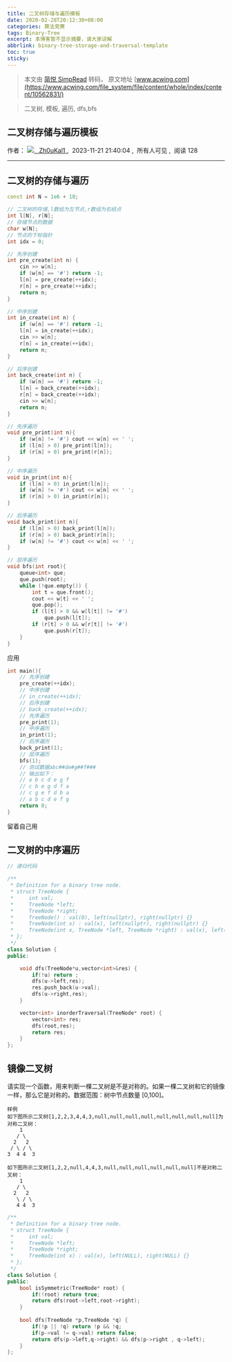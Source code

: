```yaml
---
title: 二叉树存储与遍历模板
date: 2020-02-28T20:12:30+08:00
categories: 算法竞赛
tags: Binary-Tree
excerpt: 本博客暂不显示摘要，请大家谅解
abbrlink: binary-tree-storage-and-traversal-template
toc: true
sticky:
---
```


> 本文由 [简悦 SimpRead](http://ksria.com/simpread/) 转码， 原文地址 [www.acwing.com](https://www.acwing.com/file_system/file/content/whole/index/content/10562831/)

> 二叉树, 模板, 遍历, dfs,bfs

二叉树存储与遍历模板
----------

作者： [![](https://cdn.acwing.com/media/user/profile/photo/229560_sm_82dc4baa2a.png)   Zh0uKal1 ](https://www.acwing.com/user/myspace/index/229560/) ,  2023-11-21 21:40:04 ,  所有人可见 ,  阅读 128

* * *

二叉树的存储与遍历
---------

```cpp
const int N = 1e6 + 10;

// 二叉树的存储,l数组为左节点,r数组为右结点
int l[N], r[N];
// 存储节点的数据
char w[N];
// 节点的下标指针
int idx = 0;

// 先序创建
int pre_create(int n) {
    cin >> w[n];
    if (w[n] == '#') return -1;
    l[n] = pre_create(++idx);
    r[n] = pre_create(++idx);
    return n;
}

// 中序创建
int in_create(int n) {
    if (w[n] == '#') return -1;
    l[n] = in_create(++idx);
    cin >> w[n];
    r[n] = in_create(++idx);
    return n;
}

// 后序创建
int back_create(int n) {
    if (w[n] == '#') return -1;
    l[n] = back_create(++idx);
    r[n] = back_create(++idx);
    cin >> w[n];
    return n;
}

// 先序遍历
void pre_print(int n){
    if (w[n] != '#') cout << w[n] << ' ';
    if (l[n] > 0) pre_print(l[n]);
    if (r[n] > 0) pre_print(r[n]);
}

// 中序遍历
void in_print(int n){
    if (l[n] > 0) in_print(l[n]);
    if (w[n] != '#') cout << w[n] << ' ';
    if (r[n] > 0) in_print(r[n]);
}

// 后序遍历
void back_print(int n){
    if (l[n] > 0) back_print(l[n]);
    if (r[n] > 0) back_print(r[n]);
    if (w[n] != '#') cout << w[n] << ' ';
}

// 层序遍历
void bfs(int root){
    queue<int> que;
    que.push(root);
    while (!que.empty()) {
        int t = que.front();
        cout << w[t] << ' ';
        que.pop();
        if (l[t] > 0 && w[l[t]] != '#')
            que.push(l[t]);
        if (r[t] > 0 && w[r[t]] != '#')
            que.push(r[t]);
    }
}
```

应用

```cpp
int main(){
    // 先序创建
    pre_create(++idx);
    // 中序创建
    // in_create(++idx);
    // 后序创建
    // back_create(++idx);
    // 先序遍历
    pre_print(1);
    // 中序遍历
    in_print(1);
    // 后序遍历
    back_print(1);
    // 层序遍历
    bfs(1);
    // 测试数据abc##de#g##f###
    // 输出如下：
    // a b c d e g f 
    // c b e g d f a 
    // c g e f d b a 
    // a b c d e f g 
    return 0;
}
```

留着自己用

## 二叉树的中序遍历

```cpp
// 递归代码

/**
 * Definition for a binary tree node.
 * struct TreeNode {
 *     int val;
 *     TreeNode *left;
 *     TreeNode *right;
 *     TreeNode() : val(0), left(nullptr), right(nullptr) {}
 *     TreeNode(int x) : val(x), left(nullptr), right(nullptr) {}
 *     TreeNode(int x, TreeNode *left, TreeNode *right) : val(x), left(left), right(right) {}
 * };
 */
class Solution {
public:

    void dfs(TreeNode*u,vector<int>&res) {
        if(!u) return ;
        dfs(u->left,res);
        res.push_back(u->val);
        dfs(u->right,res);
    }

    vector<int> inorderTraversal(TreeNode* root) {
        vector<int> res;
        dfs(root,res);
        return res;
    }
};
```


## 镜像二叉树

请实现一个函数，用来判断一棵二叉树是不是对称的。如果一棵二叉树和它的镜像一样，那么它是对称的。数据范围：树中节点数量 [0,100]。

```text
样例
如下图所示二叉树[1,2,2,3,4,4,3,null,null,null,null,null,null,null,null]为对称二叉树：
    1
   / \
  2   2
 / \ / \
3  4 4  3

如下图所示二叉树[1,2,2,null,4,4,3,null,null,null,null,null,null]不是对称二叉树：
    1
   / \
  2   2
   \ / \
   4 4  3
```

```cpp
/**
 * Definition for a binary tree node.
 * struct TreeNode {
 *     int val;
 *     TreeNode *left;
 *     TreeNode *right;
 *     TreeNode(int x) : val(x), left(NULL), right(NULL) {}
 * };
 */
class Solution {
public:
    bool isSymmetric(TreeNode* root) {
        if(!root) return true;
        return dfs(root->left,root->right);
    }
    
    bool dfs(TreeNode *p,TreeNode *q) {
        if(!p || !q) return !p && !q;
        if(p->val != q->val) return false;
        return dfs(p->left,q->right) && dfs(p->right , q->left);
    }
};

```